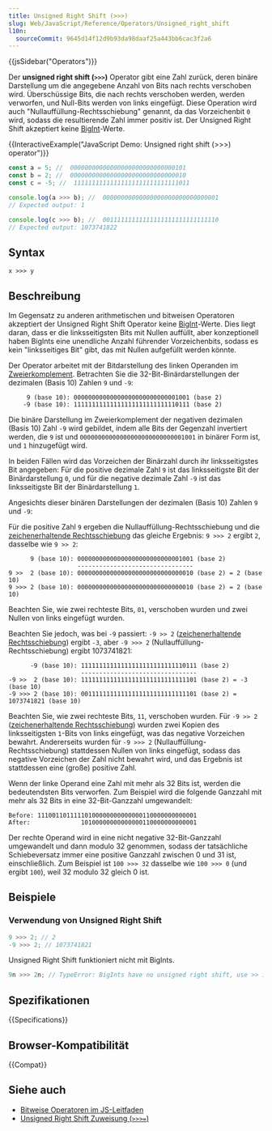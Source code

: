 ```yaml
---
title: Unsigned Right Shift (>>>)
slug: Web/JavaScript/Reference/Operators/Unsigned_right_shift
l10n:
  sourceCommit: 9645d14f12d9b93da98daaf25a443bb6cac3f2a6
---
```


{{jsSidebar("Operators")}}

Der **unsigned right shift (`>>>`)** Operator gibt eine Zahl zurück, deren binäre Darstellung um die angegebene Anzahl von Bits nach rechts verschoben wird. Überschüssige Bits, die nach rechts verschoben werden, werden verworfen, und Null-Bits werden von links eingefügt. Diese Operation wird auch "Nullauffüllung-Rechtsschiebung" genannt, da das Vorzeichenbit `0` wird, sodass die resultierende Zahl immer positiv ist. Der Unsigned Right Shift akzeptiert keine [BigInt](/de/docs/Web/JavaScript/Reference/Global_Objects/BigInt)-Werte.

{{InteractiveExample("JavaScript Demo: Unsigned right shift (>>>) operator")}}

```js interactive-example
const a = 5; //  00000000000000000000000000000101
const b = 2; //  00000000000000000000000000000010
const c = -5; //  11111111111111111111111111111011

console.log(a >>> b); //  00000000000000000000000000000001
// Expected output: 1

console.log(c >>> b); //  00111111111111111111111111111110
// Expected output: 1073741822
```

## Syntax

```js-nolint
x >>> y
```

## Beschreibung

Im Gegensatz zu anderen arithmetischen und bitweisen Operatoren akzeptiert der Unsigned Right Shift Operator keine [BigInt](/de/docs/Web/JavaScript/Reference/Global_Objects/BigInt)-Werte. Dies liegt daran, dass er die linksseitigsten Bits mit Nullen auffüllt, aber konzeptionell haben BigInts eine unendliche Anzahl führender Vorzeichenbits, sodass es kein "linksseitiges Bit" gibt, das mit Nullen aufgefüllt werden könnte.

Der Operator arbeitet mit der Bitdarstellung des linken Operanden im [Zweierkomplement](https://en.wikipedia.org/wiki/Two's_complement). Betrachten Sie die 32-Bit-Binärdarstellungen der dezimalen (Basis 10) Zahlen `9` und `-9`:

```plain
     9 (base 10): 00000000000000000000000000001001 (base 2)
    -9 (base 10): 11111111111111111111111111110111 (base 2)
```

Die binäre Darstellung im Zweierkomplement der negativen dezimalen (Basis 10) Zahl `-9` wird gebildet, indem alle Bits der Gegenzahl invertiert werden, die `9` ist und `00000000000000000000000000001001` in binärer Form ist, und `1` hinzugefügt wird.

In beiden Fällen wird das Vorzeichen der Binärzahl durch ihr linksseitigstes Bit angegeben: Für die positive dezimale Zahl `9` ist das linksseitigste Bit der Binärdarstellung `0`, und für die negative dezimale Zahl `-9` ist das linksseitigste Bit der Binärdarstellung `1`.

Angesichts dieser binären Darstellungen der dezimalen (Basis 10) Zahlen `9` und `-9`:

Für die positive Zahl `9` ergeben die Nullauffüllung-Rechtsschiebung und die [zeichenerhaltende Rechtsschiebung](/de/docs/Web/JavaScript/Reference/Operators/Right_shift) das gleiche Ergebnis: `9 >>> 2` ergibt `2`, dasselbe wie `9 >> 2`:

```plain
      9 (base 10): 00000000000000000000000000001001 (base 2)
                   --------------------------------
9 >>  2 (base 10): 00000000000000000000000000000010 (base 2) = 2 (base 10)
9 >>> 2 (base 10): 00000000000000000000000000000010 (base 2) = 2 (base 10)
```

Beachten Sie, wie zwei rechteste Bits, `01`, verschoben wurden und zwei Nullen von links eingefügt wurden.

Beachten Sie jedoch, was bei `-9` passiert: `-9 >> 2` ([zeichenerhaltende Rechtsschiebung](/de/docs/Web/JavaScript/Reference/Operators/Right_shift)) ergibt `-3`, aber `-9 >>> 2` (Nullauffüllung-Rechtsschiebung) ergibt 1073741821:

```plain
      -9 (base 10): 11111111111111111111111111110111 (base 2)
                    --------------------------------
-9 >>  2 (base 10): 11111111111111111111111111111101 (base 2) = -3 (base 10)
-9 >>> 2 (base 10): 00111111111111111111111111111101 (base 2) = 1073741821 (base 10)
```

Beachten Sie, wie zwei rechteste Bits, `11`, verschoben wurden. Für `-9 >> 2` ([zeichenerhaltende Rechtsschiebung](/de/docs/Web/JavaScript/Reference/Operators/Right_shift)) wurden zwei Kopien des linksseitigsten `1`-Bits von links eingefügt, was das negative Vorzeichen bewahrt. Andererseits wurden für `-9 >>> 2` (Nullauffüllung-Rechtsschiebung) stattdessen Nullen von links eingefügt, sodass das negative Vorzeichen der Zahl nicht bewahrt wird, und das Ergebnis ist stattdessen eine (große) positive Zahl.

Wenn der linke Operand eine Zahl mit mehr als 32 Bits ist, werden die bedeutendsten Bits verworfen. Zum Beispiel wird die folgende Ganzzahl mit mehr als 32 Bits in eine 32-Bit-Ganzzahl umgewandelt:

```plain
Before: 11100110111110100000000000000110000000000001
After:              10100000000000000110000000000001
```

Der rechte Operand wird in eine nicht negative 32-Bit-Ganzzahl umgewandelt und dann modulo 32 genommen, sodass der tatsächliche Schiebeversatz immer eine positive Ganzzahl zwischen 0 und 31 ist, einschließlich. Zum Beispiel ist `100 >>> 32` dasselbe wie `100 >>> 0` (und ergibt `100`), weil 32 modulo 32 gleich 0 ist.

## Beispiele

### Verwendung von Unsigned Right Shift

```js
9 >>> 2; // 2
-9 >>> 2; // 1073741821
```

Unsigned Right Shift funktioniert nicht mit BigInts.

```js
9n >>> 2n; // TypeError: BigInts have no unsigned right shift, use >> instead
```

## Spezifikationen

{{Specifications}}

## Browser-Kompatibilität

{{Compat}}

## Siehe auch

- [Bitweise Operatoren im JS-Leitfaden](/de/docs/Web/JavaScript/Guide/Expressions_and_operators#bitwise_operators)
- [Unsigned Right Shift Zuweisung (`>>>=`)](/de/docs/Web/JavaScript/Reference/Operators/Unsigned_right_shift_assignment)
